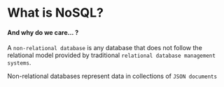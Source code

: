 # What is NoSQL? 

#### And why do we care... ?


A `non-relational database` is any database that does not follow the relational model provided by traditional `relational database management systems`. 

Non-relational databases represent data in collections of `JSON documents`